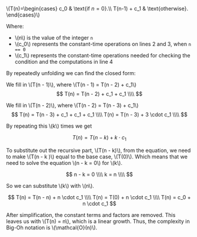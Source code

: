 \\(T(n)=\begin{cases}
    c_0 & \text{if $n=0$}.\\\\
    T(n-1) + c_1 & \text{otherwise}.
  \end{cases}\\)
  
Where:
* \\(n\\) is the value of the integer `n`
* \\(c_0\\) represents the constant-time operations on lines 2 and 3, when `n == 0`
* \\(c_1\\) represents the constant-time operations needed for checking the condition and the computations in line 4

By repeatedly unfolding we can find the closed form:

We fill in \\(T(n - 1)\\), where \\(T(n - 1) = T(n - 2) + c_1\\)
$$
T(n) = T(n - 2) + c_1 + c_1 \\\\
$$

We fill in \\(T(n - 2)\\), where \\(T(n - 2) = T(n - 3) + c_1\\)
$$
T(n) = T(n - 3) + c_1 + c_1 + c_1 \\\\
T(n) = T(n - 3) + 3 \cdot c_1 \\\\
$$

By repeating this \\(k\\) times we get

$$
T(n) = T(n - k) + k \cdot c_1
$$

To substitute out the recursive part, \\(T(n - k)\\), from the equation, we need to make \\(T(n - k )\\) equal to the base case, \\(T(0)\\).
Which means that we need to solve the equation \\(n - k = 0\\) for \\(k\\).

$$
n - k = 0 \\\\
k = n \\\\
$$

So we can substitute \\(k\\) with \\(n\\).

$$
T(n) = T(n - n) + n \cdot c_1 \\\\
T(n) = T(0) + n \cdot c_1 \\\\
T(n) = c_0 + n \cdot c_1
$$

After simplification, the constant terms and factors are removed. This leaves us with \\(T(n) = n\\), which is a linear growth. Thus, the complexity in Big-Oh notation is \\(\mathcal{O}(n)\\).